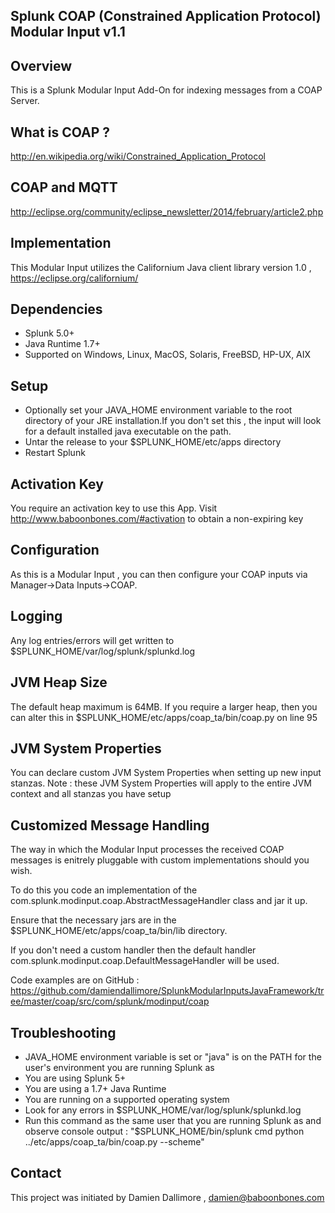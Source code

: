 ## Splunk COAP (Constrained Application Protocol) Modular Input v1.1

## Overview

This is a Splunk Modular Input Add-On for indexing messages from a COAP Server.

## What is COAP ?

http://en.wikipedia.org/wiki/Constrained_Application_Protocol

## COAP and MQTT

http://eclipse.org/community/eclipse_newsletter/2014/february/article2.php

## Implementation

This Modular Input utilizes the Californium Java client library version 1.0 , https://eclipse.org/californium/

## Dependencies

* Splunk 5.0+
* Java Runtime 1.7+
* Supported on Windows, Linux, MacOS, Solaris, FreeBSD, HP-UX, AIX

## Setup

* Optionally set your JAVA_HOME environment variable to the root directory of your JRE installation.If you don't set this , the input will look for a default installed java executable on the path.
* Untar the release to your $SPLUNK_HOME/etc/apps directory
* Restart Splunk

## Activation Key

You require an activation key to use this App. Visit http://www.baboonbones.com/#activation  to obtain a non-expiring key

## Configuration

As this is a Modular Input , you can then configure your COAP inputs via Manager->Data Inputs->COAP. 

## Logging

Any log entries/errors will get written to $SPLUNK_HOME/var/log/splunk/splunkd.log

## JVM Heap Size

The default heap maximum is 64MB.
If you require a larger heap, then you can alter this in $SPLUNK_HOME/etc/apps/coap_ta/bin/coap.py on line 95

## JVM System Properties

You can declare custom JVM System Properties when setting up new input stanzas.
Note : these JVM System Properties will apply to the entire JVM context and all stanzas you have setup

## Customized Message Handling

The way in which the Modular Input processes the received COAP messages is enitrely pluggable with custom implementations should you wish.

To do this you code an implementation of the com.splunk.modinput.coap.AbstractMessageHandler class and jar it up.

Ensure that the necessary jars are in the $SPLUNK_HOME/etc/apps/coap_ta/bin/lib directory.

If you don't need a custom handler then the default handler com.splunk.modinput.coap.DefaultMessageHandler will be used.

Code examples are on GitHub : https://github.com/damiendallimore/SplunkModularInputsJavaFramework/tree/master/coap/src/com/splunk/modinput/coap

## Troubleshooting

* JAVA_HOME environment variable is set or "java" is on the PATH for the user's environment you are running Splunk as
* You are using Splunk 5+
* You are using a 1.7+ Java Runtime
* You are running on a supported operating system
* Look for any errors in $SPLUNK_HOME/var/log/splunk/splunkd.log
* Run this command as the same user that you are running Splunk as and observe console output : "$SPLUNK_HOME/bin/splunk cmd python ../etc/apps/coap_ta/bin/coap.py --scheme" 

## Contact

This project was initiated by Damien Dallimore , damien@baboonbones.com


